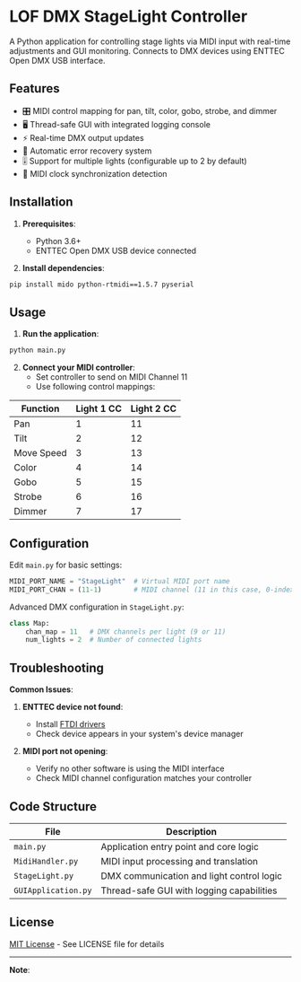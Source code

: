 # LOF DMX StageLight Controller

A Python application for controlling stage lights via MIDI input with real-time adjustments and GUI monitoring. Connects to DMX devices using ENTTEC Open DMX USB interface.

## Features

- 🎛️ MIDI control mapping for pan, tilt, color, gobo, strobe, and dimmer
- 🖥️ Thread-safe GUI with integrated logging console
- ⚡ Real-time DMX output updates
- 🔄 Automatic error recovery system
- 🎚️ Support for multiple lights (configurable up to 2 by default)
- 📶 MIDI clock synchronization detection

## Installation

1. **Prerequisites**:
   - Python 3.6+
   - ENTTEC Open DMX USB device connected

2. **Install dependencies**:
```bash
pip install mido python-rtmidi==1.5.7 pyserial
```

## Usage

1. **Run the application**:
```bash
python main.py
```

2. **Connect your MIDI controller**:
   - Set controller to send on MIDI Channel 11
   - Use following control mappings:

| Function        | Light 1 CC | Light 2 CC |
|-----------------|------------|------------|
| Pan             | 1          | 11         |
| Tilt            | 2          | 12         |
| Move Speed      | 3          | 13         |
| Color           | 4          | 14         |
| Gobo            | 5          | 15         |
| Strobe          | 6          | 16         |
| Dimmer          | 7          | 17         |

## Configuration

Edit `main.py` for basic settings:
```python
MIDI_PORT_NAME = "StageLight"  # Virtual MIDI port name
MIDI_PORT_CHAN = (11-1)        # MIDI channel (11 in this case, 0-indexed)
```

Advanced DMX configuration in `StageLight.py`:
```python
class Map:
    chan_map = 11   # DMX channels per light (9 or 11)
    num_lights = 2  # Number of connected lights
```

## Troubleshooting

**Common Issues**:

1. **ENTTEC device not found**:
   - Install [FTDI drivers](https://www.ftdichip.com/Drivers/D2XX.htm)
   - Check device appears in your system's device manager

2. **MIDI port not opening**:
   - Verify no other software is using the MIDI interface
   - Check MIDI channel configuration matches your controller

## Code Structure

| File               | Description                                  |
|--------------------|----------------------------------------------|
| `main.py`          | Application entry point and core logic       |
| `MidiHandler.py`   | MIDI input processing and translation        |
| `StageLight.py`    | DMX communication and light control logic    |
| `GUIApplication.py`| Thread-safe GUI with logging capabilities    |

## License

[MIT License](LICENSE) - See LICENSE file for details

---

**Note**: 
